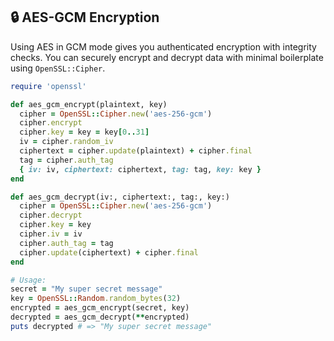 ## 🔒 AES-GCM Encryption

Using AES in GCM mode gives you authenticated encryption with integrity checks. You can securely encrypt and decrypt data with minimal boilerplate using `OpenSSL::Cipher`.

```ruby
require 'openssl'

def aes_gcm_encrypt(plaintext, key)
  cipher = OpenSSL::Cipher.new('aes-256-gcm')
  cipher.encrypt
  cipher.key = key = key[0..31]
  iv = cipher.random_iv
  ciphertext = cipher.update(plaintext) + cipher.final
  tag = cipher.auth_tag
  { iv: iv, ciphertext: ciphertext, tag: tag, key: key }
end

def aes_gcm_decrypt(iv:, ciphertext:, tag:, key:)
  cipher = OpenSSL::Cipher.new('aes-256-gcm')
  cipher.decrypt
  cipher.key = key
  cipher.iv = iv
  cipher.auth_tag = tag
  cipher.update(ciphertext) + cipher.final
end

# Usage:
secret = "My super secret message"
key = OpenSSL::Random.random_bytes(32)
encrypted = aes_gcm_encrypt(secret, key)
decrypted = aes_gcm_decrypt(**encrypted)
puts decrypted # => "My super secret message"
```